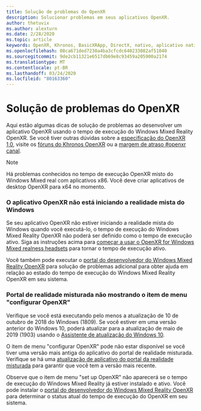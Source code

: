 ```yaml
---
title: Solução de problemas do OpenXR
description: Solucionar problemas em seus aplicativos OpenXR.
author: thetuvix
ms.author: alexturn
ms.date: 2/28/2020
ms.topic: article
keywords: OpenXR, Khronos, BasicXRApp, DirectX, nativo, aplicativo nativo, mecanismo personalizado, middleware, solução de problemas
ms.openlocfilehash: 08ca671ded7230a4ba3cfcdc640233082af51040
ms.sourcegitcommit: 9de2cb11321e6517db69e8c93459a205900a2174
ms.translationtype: MT
ms.contentlocale: pt-BR
ms.lasthandoff: 03/24/2020
ms.locfileid: "80163360"
---
```

# <a name="openxr-troubleshooting"></a>Solução de problemas do OpenXR

Aqui estão algumas dicas de solução de problemas ao desenvolver um aplicativo OpenXR usando o tempo de execução do Windows Mixed Reality OpenXR.  Se você tiver outras dúvidas sobre a <a href="https://www.khronos.org/registry/OpenXR/specs/1.0/html/xrspec.html" target="_blank">especificação do OpenXR 1,0</a>, visite os <a href="https://community.khronos.org/c/openxr" target="_blank">fóruns do Khronos OpenXR</a> ou a <a href="https://khr.io/slack" target="_blank">margem de atraso #openxr canal</a>.

>[!NOTE]
>Há problemas conhecidos no tempo de execução OpenXR misto do Windows Mixed real com aplicativos x86.  Você deve criar aplicativos de desktop OpenXR para x64 no momento.

### <a name="openxr-app-not-starting-windows-mixed-reality"></a>O aplicativo OpenXR não está iniciando a realidade mista do Windows

Se seu aplicativo OpenXR não estiver iniciando a realidade mista do Windows quando você executá-lo, o tempo de execução do Windows Mixed Reality OpenXR não poderá ser definido como o tempo de execução ativo.  Siga as instruções acima para [começar a usar o OpenXR for Windows Mixed realness headsets](openxr-getting-started.md#getting-started-with-openxr-for-windows-mixed-reality-headsets) para tornar o tempo de execução ativo.

Você também pode executar o [portal do desenvolvedor do Windows Mixed Reality OpenXR](openxr-getting-started.md#getting-the-windows-mixed-reality-openxr-developer-portal) para solução de problemas adicional para obter ajuda em relação ao estado do tempo de execução do Windows Mixed Reality OpenXR em seu sistema.

### <a name="mixed-reality-portal-not-showing-set-up-openxr-menu-item"></a>Portal de realidade misturada não mostrando o item de menu "configurar OpenXR"

Verifique se você está executando pelo menos a atualização de 10 de outubro de 2018 do Windows (1809).  Se você estiver em uma versão anterior do Windows 10, poderá atualizar para a atualização de maio de 2019 (1903) usando o [Assistente de atualização do Windows 10](https://www.microsoft.com//software-download/windows10).

O item de menu "configurar OpenXR" pode não estar disponível se você tiver uma versão mais antiga do aplicativo do portal de realidade misturada.  Verifique se há uma [atualização de aplicativo do portal da realidade misturada](https://www.microsoft.com/p/mixed-reality-portal/9ng1h8b3zc7m) para garantir que você tem a versão mais recente.

Observe que o item de menu "set up OpenXR" não aparecerá se o tempo de execução do Windows Mixed Reality já estiver instalado e ativo.  Você pode instalar o [portal do desenvolvedor do Windows Mixed Reality OpenXR](openxr-getting-started.md#getting-the-windows-mixed-reality-openxr-developer-portal) para determinar o status atual do tempo de execução do OpenXR em seu sistema.